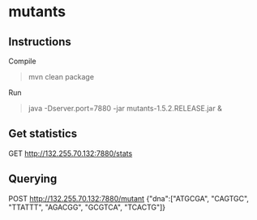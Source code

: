 # mutants

## Instructions
Compile
>mvn clean package

Run
>java -Dserver.port=7880 -jar mutants-1.5.2.RELEASE.jar &


## Get statistics
GET http://132.255.70.132:7880/stats

## Querying

POST http://132.255.70.132:7880/mutant
{"dna":["ATGCGA", "CAGTGC", "TTATTT", "AGACGG", "GCGTCA", "TCACTG"]}
